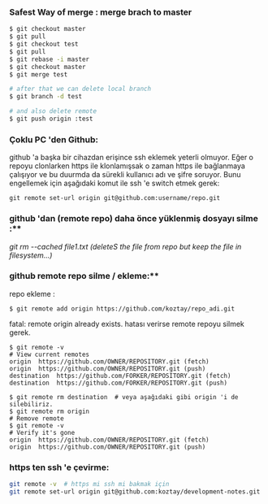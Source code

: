 
### Safest Way of merge : merge brach to master
```sh
$ git checkout master
$ git pull
$ git checkout test
$ git pull
$ git rebase -i master
$ git checkout master
$ git merge test

# after that we can delete local branch
$ git branch -d test

# and also delete remote 
$ git push origin :test


```

### Çoklu PC 'den Github:
github 'a başka bir cihazdan erişince ssh eklemek yeterli olmuyor. Eğer o repoyu clonlarken https ile klonlamışsak o zaman https ile bağlanmaya çalışıyor ve bu duurmda da sürekli kullanıcı adı ve şifre soruyor. Bunu engellemek için aşağıdaki komut ile ssh 'e switch etmek gerek:

```
git remote set-url origin git@github.com:username/repo.git
```

### github 'dan (remote repo) daha önce yüklenmiş dosyayı silme :**
*git rm --cached file1.txt (deleteS the file from repo but keep the file in filesystem...)*


### github remote repo silme / ekleme:**

repo ekleme :

```
$ git remote add origin https://github.com/koztay/repo_adi.git
```

fatal: remote origin already exists.  hatası verirse remote repoyu silmek gerek.

```
$ git remote -v
# View current remotes
origin  https://github.com/OWNER/REPOSITORY.git (fetch)
origin  https://github.com/OWNER/REPOSITORY.git (push)
destination  https://github.com/FORKER/REPOSITORY.git (fetch)
destination  https://github.com/FORKER/REPOSITORY.git (push)

$ git remote rm destination  # veya aşağıdaki gibi origin 'i de silebiliriz.
$ git remote rm origin
# Remove remote
$ git remote -v
# Verify it's gone
origin  https://github.com/OWNER/REPOSITORY.git (fetch)
origin  https://github.com/OWNER/REPOSITORY.git (push)
```

### https ten ssh 'e çevirme:

```sh
git remote -v  # https mi ssh mi bakmak için
git remote set-url origin git@github.com:koztay/development-notes.git
```
